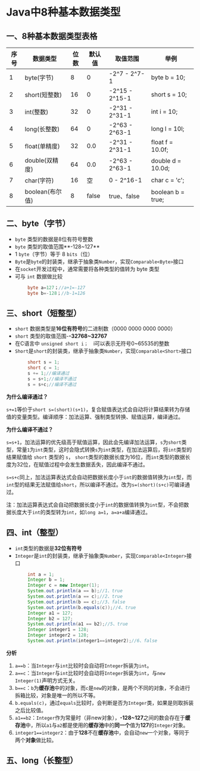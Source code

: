 # Java中8种基本数据类型

## 一、8种基本数据类型表格

| 序号 | 数据类型        | 位数 | 默认值 | 取值范围       | 举例              |
| ---- | --------------- | ---- | ------ | -------------- | ----------------- |
| 1    | byte(字节)      | 8    | 0      | -2^7 - 2^7-1   | byte b = 10;      |
| 2    | short(短整数)   | 16   | 0      | -2^15 - 2^15-1 | short s = 10;     |
| 3    | int(整数)       | 32   | 0      | -2^31 - 2^31-1 | int i = 10;       |
| 4    | long(长整数)    | 64   | 0      | -2^63 - 2^63-1 | long l = 10l;     |
| 5    | float(单精度)   | 32   | 0.0    | -2^31 - 2^31-1 | float f = 10.0f;  |
| 6    | double(双精度)  | 64   | 0.0    | -2^63 - 2^63-1 | double d = 10.0d; |
| 7    | char(字符)      | 16   | 空     | 0 - 2^16-1     | char c = 'c';     |
| 8    | boolean(布尔值) | 8    | false  | true、false    | boolean b = true; |

## 二、byte（字节）

- `byte` 类型的数据是8位有符号整数
- `byte` 类型的取值范围**-128~127**
- 1 `byte`（字节）等于 8 `bits`（位）
- `Byte`是`byte`的封装类，继承于抽象类`Number`，实现`Comparable<Byte>`接口
- 在`socket`开发过程中，通常需要将各种类型的值转为 byte 类型
- 可与 `int` 数据做比较


```Java
		byte a=127；//a+1=-127
		byte b=-128；//b-1=126
```
## 三、short（短整型）

- `short` 数据类型是**16位有符号**的二进制数（0000 0000 0000 0000）
- `short` 类型的取值范围-**-32768~32767**
- 在C语言中 `unsigned short i；`　i可以表示无符号0~65535的整数
- `Short`是`short`的封装类，继承于抽象类`Number`，实现`Comparable<Short>`接口
```Java
        short s = 1;
        short c = 1;
        s += 1;//编译通过
        s = s+1;//编译不通过
		s = s+c;//编译不通过
```
**为什么编译通过？**

`s+=1`等价于`short s=(short)(s+1)`，复合赋值表达式会自动将计算结果转为存储值的变量类型。编译顺序：加法运算、强制类型转换、赋值运算，编译通过。

**为什么编译不通过？**

`s=s+1`，加法运算的优先级高于赋值运算，因此会先编译加法运算，`s`为`short`类型，常量`1`为`int`类型，这时会隐式转换`s`为`int`类型，在加法运算后，将`int`类型的结果赋值给 `short` 类型的 `s`， `short`类型的数据长度为16位，而`int`类型的数据长度为32位，在赋值过程中会发生数据丢失，因此编译不通过。

`s=s+c`同上，加法运算表达式会自动把数据长度小于`int`的数据值转换为`int`型，而`int`型的结果无法赋值给`short`，所以编译不通过。改为`s=(short)(s+c)`可编译通过。

注：加法运算表达式会自动把数据长度小于`int`的数据值转换为`int`型，不会把数据长度大于`int`的类型转为`int`，如`long a=1`，`a=a+a`编译通过。

## 四、int（整型）

- `int`类型的数据是**32位有符号**
- `Integer`是`int`的封装类，继承于抽象类`Number`，实现`Comparable<Integer>`接口

```Java
        int a = 1;
        Integer b = 1;
        Integer c = new Integer(1);
        System.out.println(a == b);//1、true
        System.out.println(a == c);//2、true
        System.out.println(b == c);//3、false
        System.out.println(b.equals(c));//4、true
        Integer a1 = 127;
        Integer b2 = 127;
        System.out.println(a1 == b2);//5、true
        Integer integer1 = 128;
        Integer integer2 = 128;
        System.out.println(integer1==integer2);//6、false
```

**分析**

1. `a==b`：当`Integer`与`int`比较时会自动将`Integer`拆装为`int`。
2. `a==c`：当`Integer`与`int`比较时会自动将`Integer`拆装为`int`，与`new Integer(1)`声明方式无关。
3. `b==c`：`b`为**缓存池**中的对象，而`c`是`new`的对象，是两个不同的对象，不会进行拆箱比较，对象是唯一的所以不等。
4. `b.equals(c)`，通过`equals`比较时，会判断是否为`Integer`类，如果是则取拆装之后比较值。
5. `a1==b2`：`Integer`作为常量时（非new对象），**-128~127**之间的数会存在于**缓存池**中，所以`a1`与`a2`都是使用的**缓存池**中的**同一个**值为**127**的`Integer`对象。
6. `integer1==integer2`：由于**128**不在**缓存池**中，会自动`new`一个对象，等同于两个**对象**做比较。

## 五、long（长整型）